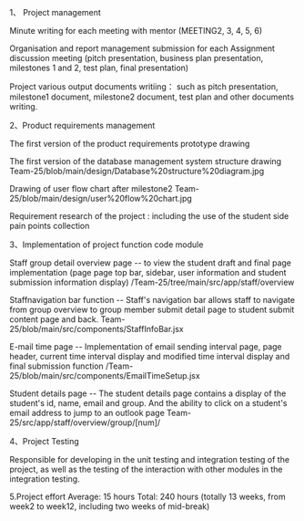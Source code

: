 
1、 Project management

  Minute writing for each meeting with mentor (MEETING2, 3, 4, 5, 6)
  
  Organisation and report management submission for each Assignment discussion meeting (pitch presentation, business plan presentation, milestones 1 and 2, test plan, final presentation)
  
  Project various output documents writiing： such as pitch presentation, milestone1 document, milestone2 document, test plan and other documents writing.
  
  
  
2、Product requirements management

  The first version of the product requirements prototype drawing
  
  The first version of the database management system structure drawing Team-25/blob/main/design/Database%20structure%20diagram.jpg 
  
  Drawing of user flow chart after milestone2  Team-25/blob/main/design/user%20flow%20chart.jpg 
  
  Requirement research of the project : including the use of the student side pain points collection 
  
  
  
 3、Implementation of project function code module
  
  Staff group detail overview page  -- to view the student draft and final page implementation (page page top bar, sidebar, user information and student submission            information display) /Team-25/tree/main/src/app/staff/overview
  

   Staffnavigation bar function	-- Staff's navigation bar allows staff to navigate from group overview to group member submit detail page to student submit content page and   back. Team-25/blob/main/src/components/StaffInfoBar.jsx

  E-mail time page  -- Implementation of email sending interval page, page header,    current time interval display and modified time interval display and final submission   function   /Team-25/blob/main/src/components/EmailTimeSetup.jsx

 Student details page -- The student details page contains a display of the student's id, name, email and group. And the ability to click on a student's   email address to   jump to an outlook page  Team-25/src/app/staff/overview/group/[num]/
  
  
   
   
4、Project Testing	

Responsible for developing in the unit testing and integration testing of the project, as well as the testing of the interaction with other modules in the integration testing.


5.Project effort Average: 15 hours
Total: 240 hours (totally 13 weeks, from week2 to week12, including two weeks of mid-break)
